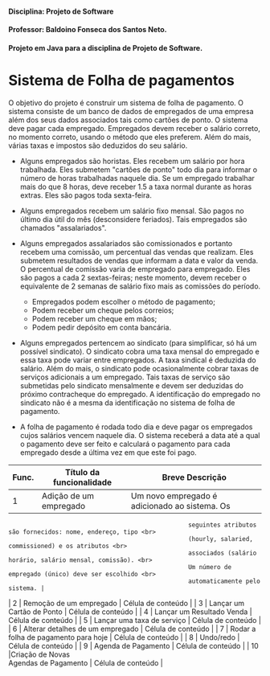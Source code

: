#### Disciplina: Projeto de Software
#### Professor: Baldoino Fonseca dos Santos Neto.
#### Projeto em Java para a disciplina de Projeto de Software.

# Sistema de Folha de pagamentos
O objetivo do projeto é construir um sistema de folha de pagamento. O sistema consiste de um banco de dados de empregados de uma empresa além dos seus dados associados tais como cartões de ponto. O sistema deve pagar cada empregado. Empregados devem receber o salário correto, no momento correto, usando o método que eles preferem. Além do mais, várias taxas e impostos são deduzidos do seu salário.

* Alguns empregados são horistas. Eles recebem um salário por hora trabalhada. Eles submetem "cartões de ponto" todo dia para informar o número de horas trabalhadas naquele dia. Se um empregado trabalhar mais do que 8 horas, deve receber 1.5 a taxa normal durante as horas extras. Eles são pagos toda sexta-feira.

*  Alguns empregados recebem um salário fixo mensal. São pagos no último dia útil do mês (desconsidere feriados). Tais empregados são chamados "assalariados". 

* Alguns empregados assalariados são comissionados e portanto recebem uma comissão, um percentual das vendas que realizam. Eles submetem resultados de vendas que informam a data e valor da venda. O percentual de comissão varia de empregado para empregado. Eles são pagos a cada 2 sextas-feiras; neste momento, devem receber o equivalente de 2 semanas de salário fixo mais as comissões do período.

  * Empregados podem escolher o método de pagamento;
  * Podem receber um cheque pelos correios;
  * Podem receber um cheque em mãos;
  * Podem pedir depósito em conta bancária.
 
* Alguns empregados pertencem ao sindicato (para simplificar, só há um possível sindicato). O sindicato cobra uma taxa mensal do empregado e essa taxa pode variar entre empregados. A taxa sindical é deduzida do salário. Além do mais, o sindicato pode ocasionalmente cobrar taxas de serviços adicionais a um empregado. Tais taxas de serviço são submetidas pelo sindicato mensalmente e devem ser deduzidas do próximo contracheque do empregado. A identificação do empregado no sindicato não é a mesma da identificação no sistema de folha de pagamento.

* A folha de pagamento é rodada todo dia e deve pagar os empregados cujos salários vencem naquele dia. O sistema receberá a data até a qual o pagamento deve ser feito e calculará o pagamento para cada empregado desde a última vez em que este foi pago.

| Func. |  Título da funcionalidade                  |   Breve Descrição  |
| ----- | ---------------------------                |  ----------------- |
|   1   |     Adição de um empregado                 | Um novo empregado é adicionado ao sistema. Os <br>
                                                      seguintes atributos são fornecidos: nome, endereço, tipo <br>
                                                      (hourly, salaried, commissioned) e os atributos <br>
                                                      associados (salário horário, salário mensal, comissão). <br>
                                                      Um número de empregado (único) deve ser escolhido <br>
                                                      automaticamente pelo sistema. |
|   2   |     Remoção de um empregado                | Célula de conteúdo |
|   3   |     Lançar um Cartão de Ponto              | Célula de conteúdo |
|   4   |     Lançar um Resultado Venda              | Célula de conteúdo |
|   5   |     Lançar uma taxa de serviço             | Célula de conteúdo |
|   6   |     Alterar detalhes de um empregado       | Célula de conteúdo |
|   7   |     Rodar a folha de pagamento para hoje   | Célula de conteúdo |
|   8   |               Undo/redo                    | Célula de conteúdo |
|   9   |            Agenda de Pagamento             | Célula de conteúdo |
|  10   |Criação de Novas <br>Agendas de Pagamento   | Célula de conteúdo |

